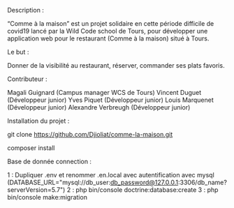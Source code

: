 Description :

“Comme à la maison” est un projet solidaire en cette période difficile de covid19 lancé par la Wild Code school de Tours, pour développer  une application web pour le restaurant (Comme à la maison) situé à Tours.


Le but :


Donner de la visibilité au restaurant, réserver,  commander ses plats favoris.

Contributeur :

Magali Guignard (Campus manager WCS de Tours)
Vincent Duguet (Développeur junior)
Yves Piquet (Développeur junior)
Louis Marquenet (Développeur junior)
Alexandre Verbreugh (Développeur junior)


Installation du projet :


git clone https://github.com/Djioliat/comme-la-maison.git

composer install 

Base de donnée connection :

1 : Dupliquer .env et renommer .en.local avec autentification avec mysql (DATABASE_URL="mysql://db_user:db_password@127.0.0.1:3306/db_name?serverVersion=5.7")
2 : php bin/console doctrine:database:create
3 : php bin/console make:migration
